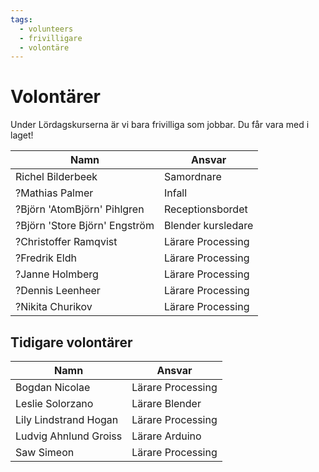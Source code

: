 ```yaml
---
tags:
  - volunteers
  - frivilligare
  - volontäre
---
```


# Volontärer

Under Lördagskurserna är vi bara frivilliga som jobbar.
Du får vara med i laget!

Namn                         |Ansvar
-----------------------------|----------
Richel Bilderbeek            |Samordnare
?Mathias Palmer              |Infall
?Björn 'AtomBjörn' Pihlgren  |Receptionsbordet
?Björn 'Store Björn' Engström|Blender kursledare
?Christoffer Ramqvist        |Lärare Processing
?Fredrik Eldh                |Lärare Processing
?Janne Holmberg              |Lärare Processing
?Dennis Leenheer             |Lärare Processing
?Nikita Churikov             |Lärare Processing

## Tidigare volontärer

Namn                 |Ansvar
---------------------|----------
Bogdan Nicolae       |Lärare Processing
Leslie Solorzano     |Lärare Blender
Lily Lindstrand Hogan|Lärare Processing
Ludvig Ahnlund Groiss|Lärare Arduino
Saw Simeon           |Lärare Processing
